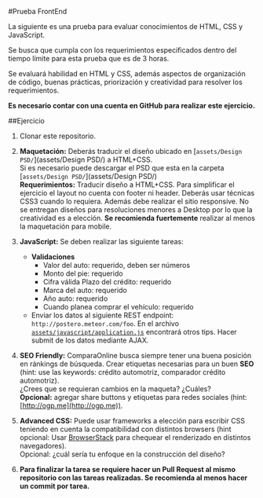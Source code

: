 #Prueba FrontEnd

La siguiente es una prueba para evaluar conocimientos de HTML, CSS y JavaScript.   

Se busca que cumpla con los requerimientos especificados dentro del tiempo límite para esta prueba que es de 3 horas.  

Se evaluará habilidad en HTML y CSS, además aspectos de organización de código, buenas prácticas, priorización y creatividad para resolver los requerimientos.  

**Es necesario contar con una cuenta en GitHub para realizar este ejercicio.**


##Ejercicio

1. Clonar este repositorio.

1. **Maquetación:** Deberás traducir el diseño ubicado en [`assets/Design PSD/`](assets/Design PSD/) a HTML+CSS.  
Si es necesario puede descargar el PSD que esta en la carpeta [`assets/Design PSD/`](assets/Design PSD/)  
**Requerimientos:** Traducir diseño a HTML+CSS. Para simplificar el ejercicio el layout no cuenta con footer ni header. Deberás usar técnicas CSS3 cuando lo requiera.  Además debe realizar el sitio responsive. No se entregan diseños para resoluciones menores a Desktop por lo que la creatividad es a elección. **Se recomienda fuertemente** realizar al menos la maquetación para mobile.
 
1. **JavaScript:** Se deben realizar las siguiente tareas:
	*  **Validaciones**
		*  Valor del auto: requerido, deben ser números
		*  Monto del pie:   requerido
		*  Cifra válida Plazo del crédito: requerido 
		*  Marca del auto: requerido
		*  Año auto: requerido
		*  Cuando planea comprar el vehículo: requerido
	* Enviar los datos al siguiente REST endpoint: `http://postero.meteor.com/foo`. En el archivo [`assets/javascript/application.js`](assets/javascript/application.js) encontrará otros tips. 
Hacer submit de los datos mediante AJAX.

1. **SEO Friendly:** ComparaOnline busca siempre tener una buena posición en ránkings de búsqueda. Crear etiquetas necesarias para un buen **SEO** (hint: use las keywords: crédito automotriz, comparador crédito automotriz).  
¿Crees que se requieran cambios en la maqueta? ¿Cuáles?  
**Opcional:** agregar share buttons y etiquetas para redes sociales (hint: [http://ogp.me](http://ogp.me)).

1. **Advanced CSS:** Puede usar frameworks a elección para escribir CSS teniendo en cuenta la compatibilidad con distintos browsers (hint opcional: Usar [BrowserStack](http://www.browserstack.com/) para chequear el renderizado en distintos navegadores).  
Opcional: ¿cuál sería tu enfoque en la construcción del diseño?

1. **Para finalizar la tarea se requiere hacer un Pull Request al mismo repositorio con las tareas realizadas. Se recomienda al menos hacer un commit por tarea.**
